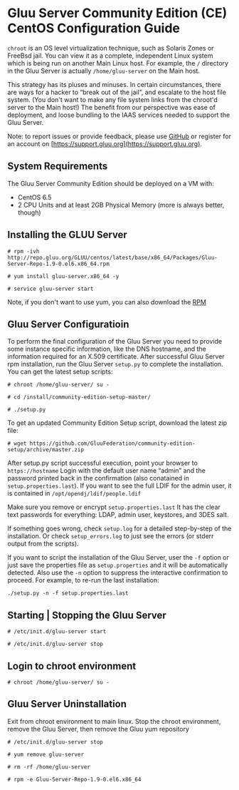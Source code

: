 # Gluu Server Community Edition (CE) CentOS Configuration Guide

`chroot` is an OS level virtualization technique, such as Solaris Zones or FreeBsd jail. You can view it as a complete, independent Linux system which is being run on another Main Linux host. For example, the `/` directory in the Gluu Server is actually `/home/gluu-server` on the Main host. 

This strategy has its pluses and minuses. In certain circumstances, there are ways for a hacker to “break out of the jail”, and escalate to the host file system. (You don't want to make any file system links from the chroot'd server to the Main host!) The benefit from our perspective was ease of deployment, and loose bundling to the IAAS services needed to support the Gluu Server.

Note: to report issues or provide feedback, please use [GitHub](https://github.com/GluuFederation/community-edition-setup/issues) or register for an account on [https://support.gluu.org](https://support.gluu.org).

## System Requirements

The Gluu Server Community Edition should be deployed on a VM with:

* CentOS 6.5 
* 2 CPU Units and at least 2GB Physical Memory (more is always better, though)

## Installing the GLUU Server

`# rpm -ivh http://repo.gluu.org/GLUU/centos/latest/base/x86_64/Packages/Gluu-Server-Repo-1.9-0.el6.x86_64.rpm`

`# yum install gluu-server.x86_64 -y`

`# service gluu-server start`

Note, if you don't want to use yum, you can also download the [RPM](http://repo.gluu.org/GLUU/centos/latest/base/x86_64/Packages/gluu-server-1.9-0.el6.x86_64.rpm
)

## Gluu Server Configuratioin

To perform the final configuration of the Gluu Server you need to provide some instance
specific information, like the DNS hostname, and the information required for 
an X.509 certificate. After successful Gluu Server rpm installation, run the Gluu Server 
`setup.py` to complete the installation. You can get the latest setup scripts:

`# chroot /home/gluu-server/ su -`

`# cd /install/community-edition-setup-master/`

`# ./setup.py`

To get an updated Community Edition Setup script, download the latest zip file:

`# wget https://github.com/GluuFederation/community-edition-setup/archive/master.zip`

After setup.py script successful execution, point your browser to `https://hostname` Login with the 
default user name “admin” and the password printed back in the confirmation (also 
conatained in `setup.properties.last`). If you want to see the full LDIF for the admin user, 
it is contained in `/opt/opendj/ldif/people.ldif`

Make sure you remove or encrypt `setup.properties.last` It has the clear text passwords for everything: LDAP, admin user, keystores, and 3DES salt.

If something goes wrong, check `setup.log` for a detailed step-by-step of the installation. Or check 
`setup_errors.log` to just see the errors (or stderr output from the scripts).

If you want to script the installation of the Gluu Server, user the `-f` option or just save the 
properties file as `setup.properties` and it will be automatically detected. Also use the `-n` option 
to suppress the interactive confirmation to proceed. For example, to re-run the last installation:

`./setup.py -n -f setup.properties.last`

## Starting | Stopping the Gluu Server

`# /etc/init.d/gluu-server start`

`# /etc/init.d/gluu-server stop`

## Login to chroot environment

`# chroot /home/gluu-server/ su -`

## Gluu Server Uninstallation

Exit from chroot environment to main linux. Stop the chroot environment, remove the Gluu Server,
then remove the Gluu yum repository

`# /etc/init.d/gluu-server stop`

`# yum remove gluu-server`

`# rm -rf /home/gluu-server`

`# rpm -e Gluu-Server-Repo-1.9-0.el6.x86_64`

